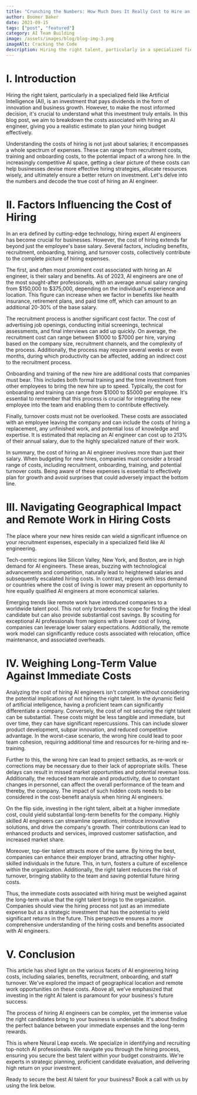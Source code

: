 ```yaml
---
title: "Crunching the Numbers: How Much Does It Really Cost to Hire an AI Engineer?"
author: Boomer Baker
date: 2021-09-15
tags: ["post", "featured"]
category: AI Team Building
image: /assets/images/blog/blog-img-3.png
imageAlt: Cracking the Code
description: Hiring the right talent, particularly in a specialized field like Artificial Intelligence (AI), is an investment that pays dividends in the form of innovation and business growth.
---
```

<h1>I. Introduction</h1>

Hiring the right talent, particularly in a specialized field like Artificial Intelligence (AI), is an investment that pays dividends in the form of innovation and business growth. However, to make the most informed decision, it's crucial to understand what this investment truly entails. In this blog post, we aim to breakdown the costs associated with hiring an AI engineer, giving you a realistic estimate to plan your hiring budget effectively.

Understanding the costs of hiring is not just about salaries; it encompasses a whole spectrum of expenses. These can range from recruitment costs, training and onboarding costs, to the potential impact of a wrong hire. In the increasingly competitive AI space, getting a clear picture of these costs can help businesses devise more effective hiring strategies, allocate resources wisely, and ultimately ensure a better return on investment. Let's delve into the numbers and decode the true cost of hiring an AI engineer.

<h1>II. Factors Influencing the Cost of Hiring</h1>

In an era defined by cutting-edge technology, hiring expert AI engineers has become crucial for businesses. However, the cost of hiring extends far beyond just the employee's base salary. Several factors, including benefits, recruitment, onboarding, training, and turnover costs, collectively contribute to the complete picture of hiring expenses.

The first, and often most prominent cost associated with hiring an AI engineer, is their salary and benefits. As of 2023, AI engineers are one of the most sought-after professionals, with an average annual salary ranging from $150,000 to $375,000, depending on the individual's experience and location. This figure can increase when we factor in benefits like health insurance, retirement plans, and paid time off, which can amount to an additional 20-30% of the base salary.

The recruitment process is another significant cost factor. The cost of advertising job openings, conducting initial screenings, technical assessments, and final interviews can add up quickly. On average, the recruitment cost can range between $1000 to $7000 per hire, varying based on the company size, recruitment channels, and the complexity of the process. Additionally, the process may require several weeks or even months, during which productivity can be affected, adding an indirect cost to the recruitment process.

Onboarding and training of the new hire are additional costs that companies must bear. This includes both formal training and the time investment from other employees to bring the new hire up to speed. Typically, the cost for onboarding and training can range from $1000 to $5000 per employee. It's essential to remember that this process is crucial for integrating the new employee into the team and enabling them to contribute effectively.

Finally, turnover costs must not be overlooked. These costs are associated with an employee leaving the company and can include the costs of hiring a replacement, any unfinished work, and potential loss of knowledge and expertise. It is estimated that replacing an AI engineer can cost up to 213% of their annual salary, due to the highly specialized nature of their work.

In summary, the cost of hiring an AI engineer involves more than just their salary. When budgeting for new hires, companies must consider a broad range of costs, including recruitment, onboarding, training, and potential turnover costs. Being aware of these expenses is essential to effectively plan for growth and avoid surprises that could adversely impact the bottom line.

<h1>III. Navigating Geographical Impact and Remote Work in Hiring Costs</h1>

The place where your new hires reside can wield a significant influence on your recruitment expenses, especially in a specialized field like AI engineering.

Tech-centric regions like Silicon Valley, New York, and Boston, are in high demand for AI engineers. These areas, buzzing with technological advancements and competition, naturally lead to heightened salaries and subsequently escalated hiring costs. In contrast, regions with less demand or countries where the cost of living is lower may present an opportunity to hire equally qualified AI engineers at more economical salaries.

Emerging trends like remote work have introduced companies to a worldwide talent pool. This not only broadens the scope for finding the ideal candidate but can also provide substantial cost savings. By scouting for exceptional AI professionals from regions with a lower cost of living, companies can leverage lower salary expectations. Additionally, the remote work model can significantly reduce costs associated with relocation, office maintenance, and associated overheads.

<h1>IV. Weighing Long-Term Value Against Immediate Costs</h1>

Analyzing the cost of hiring AI engineers isn't complete without considering the potential implications of not hiring the right talent. In the dynamic field of artificial intelligence, having a proficient team can significantly differentiate a company. Conversely, the cost of not securing the right talent can be substantial. These costs might be less tangible and immediate, but over time, they can have significant repercussions. This can include slower product development, subpar innovation, and reduced competitive advantage. In the worst-case scenario, the wrong hire could lead to poor team cohesion, requiring additional time and resources for re-hiring and re-training.

Further to this, the wrong hire can lead to project setbacks, as re-work or corrections may be necessary due to their lack of appropriate skills. These delays can result in missed market opportunities and potential revenue loss. Additionally, the reduced team morale and productivity, due to constant changes in personnel, can affect the overall performance of the team and thereby, the company. The impact of such hidden costs needs to be considered in the cost-benefit analysis when hiring AI engineers.

On the flip side, investing in the right talent, albeit at a higher immediate cost, could yield substantial long-term benefits for the company. Highly skilled AI engineers can streamline operations, introduce innovative solutions, and drive the company's growth. Their contributions can lead to enhanced products and services, improved customer satisfaction, and increased market share.

Moreover, top-tier talent attracts more of the same. By hiring the best, companies can enhance their employer brand, attracting other highly-skilled individuals in the future. This, in turn, fosters a culture of excellence within the organization. Additionally, the right talent reduces the risk of turnover, bringing stability to the team and saving potential future hiring costs.

Thus, the immediate costs associated with hiring must be weighed against the long-term value that the right talent brings to the organization. Companies should view the hiring process not just as an immediate expense but as a strategic investment that has the potential to yield significant returns in the future. This perspective ensures a more comprehensive understanding of the hiring costs and benefits associated with AI engineers.

<h1>V. Conclusion</h1>

This article has shed light on the various facets of AI engineering hiring costs, including salaries, benefits, recruitment, onboarding, and staff turnover. We've explored the impact of geographical location and remote work opportunities on these costs. Above all, we've emphasized that investing in the right AI talent is paramount for your business's future success.

The process of hiring AI engineers can be complex, yet the immense value the right candidates bring to your business is undeniable. It's about finding the perfect balance between your immediate expenses and the long-term rewards.

This is where Neural Leap excels. We specialize in identifying and recruiting top-notch AI professionals. We navigate you through the hiring process, ensuring you secure the best talent within your budget constraints. We're experts in strategic planning, proficient candidate evaluation, and delivering high return on your investment.

Ready to secure the best AI talent for your business? Book a call with us by using the link below.